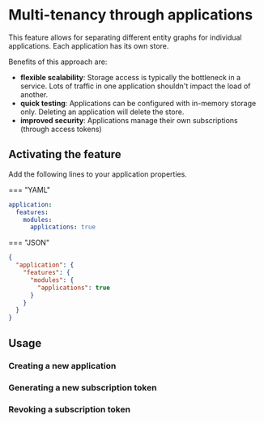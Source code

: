 # Multi-tenancy through applications

This feature allows for separating different entity graphs for individual applications. Each application has its own
store.

Benefits of this approach are:

* **flexible scalability**: Storage access is typically the bottleneck in a service. Lots of traffic in one application
  shouldn't impact the load of another.
* **quick testing**: Applications can be configured with in-memory storage only. Deleting an application will delete the
  store.
* **improved security**: Applications manage their own subscriptions (through access tokens)

## Activating the feature

Add the following lines to your application properties.

=== "YAML"

````yaml
application:
  features:
    modules:
      applications: true
````

=== "JSON"

````json
{
  "application": {
    "features": {
      "modules": {
        "applications": true
      }
    } 
  }  
}
````

## Usage

### Creating a new application

### Generating a new subscription token

### Revoking a subscription token